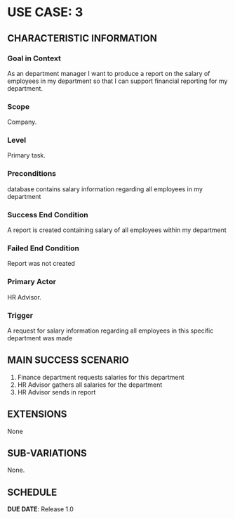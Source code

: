 # USE CASE: 3 

## CHARACTERISTIC INFORMATION

### Goal in Context
As an department manager I want to produce a report on the salary of employees in my department so that I can support financial reporting for my department.

### Scope

Company.

### Level

Primary task.

### Preconditions
database contains salary information regarding all employees in my department

### Success End Condition
A report is created containing salary of all employees within my department

### Failed End Condition
Report was not created

### Primary Actor

HR Advisor.

### Trigger

A request for salary information regarding all employees in this specific department was made

## MAIN SUCCESS SCENARIO

1. Finance department requests salaries for this department
2. HR Advisor gathers all salaries for the department
3. HR Advisor sends in report

## EXTENSIONS
None

## SUB-VARIATIONS

None.

## SCHEDULE

**DUE DATE**: Release 1.0
